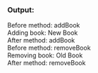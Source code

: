 ### Output:
Before method: addBook
<br />
Adding book: New Book
<br />
After method: addBook
<br />
Before method: removeBook
<br />
Removing book: Old Book
<br />
After method: removeBook
